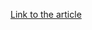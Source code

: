 [Link to the article](https://www.akamai.com/blog/security/2024/oct/6-steps-cyber-resilience-during-2024-us-presidential-election)

